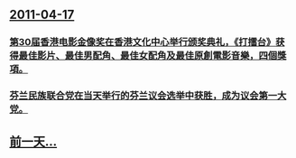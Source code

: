 ## [2011-04-17](/zh/news/2011/04/17/index.md)

### [ 第30届香港电影金像奖在香港文化中心举行颁奖典礼，《打擂台》获得最佳影片、最佳男配角、最佳女配角及最佳原創電影音樂，四個獎項。](/zh/news/2011/04/17/第30届香港电影金像奖在香港文化中心举行颁奖典礼-打擂台-获得最佳影片-最佳男配角-最佳女配角及最佳原創電影音樂-四.md)
### [ 芬兰民族联合党在当天举行的芬兰议会选举中获胜，成为议会第一大党。](/zh/news/2011/04/17/芬兰民族联合党在当天举行的芬兰议会选举中获胜-成为议会第一大党.md)
## [前一天...](/zh/news/2011/04/16/index.md)


